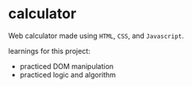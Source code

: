 # calculator

Web calculator made using `HTML`, `CSS`, and `Javascript`.

learnings for this project:

* practiced DOM manipulation
* practiced logic and algorithm